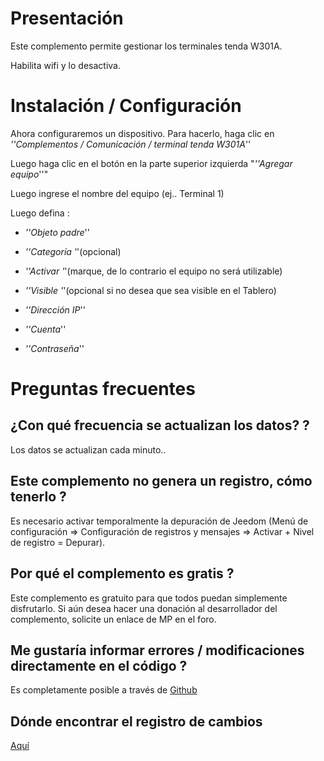 Presentación 
============

Este complemento permite gestionar los terminales tenda W301A.

Habilita wifi y lo desactiva.

Instalación / Configuración
========================

Ahora configuraremos un dispositivo. Para hacerlo, haga clic en *''Complementos / Comunicación / terminal tenda W301A*''

Luego haga clic en el botón en la parte superior izquierda "*''Agregar equipo*''"

Luego ingrese el nombre del equipo (ej.. Terminal 1)

Luego defina :

-   *''Objeto padre*''

-   *''Categoría '*'(opcional)

-   *''Activar '*'(marque, de lo contrario el equipo no será utilizable)

-   *''Visible '*'(opcional si no desea que sea visible en el Tablero)

-   *''Dirección IP*''

-   *''Cuenta*''

-   *''Contraseña*''

Preguntas frecuentes
===

¿Con qué frecuencia se actualizan los datos? ?
-------------------------------------------------------

Los datos se actualizan cada minuto..

Este complemento no genera un registro, cómo tenerlo ?
--------------------------------------------------
Es necesario activar temporalmente la depuración de Jeedom (Menú de configuración ⇒ Configuración de registros y mensajes ⇒ Activar + Nivel de registro = Depurar).

Por qué el complemento es gratis ?
--------------------------------

Este complemento es gratuito para que todos puedan simplemente disfrutarlo. Si aún desea hacer una donación al desarrollador del complemento, solicite un enlace de MP en el foro.

Me gustaría informar errores / modificaciones directamente en el código ?
-----------------------------------------------------------------------
Es completamente posible a través de
[Github](https://Github.com/Jeedom-Plugins-Extra/plugin-bornetenda/)

Dónde encontrar el registro de cambios
-----------------------
[Aquí](https://jeedom.Github.io/plugin-bornetenda/es_ES/changelog.html)

